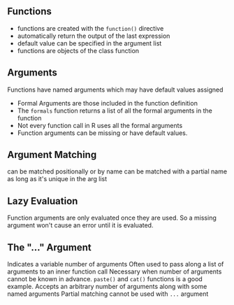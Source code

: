 ## Functions ##
* functions are created with the `function()` directive
* automatically return the output of the last expression
* default value can be specified in the argument list
* functions are objects of the class function

## Arguments ##
Functions have named arguments which may have default values assigned
* Formal Arguments are those included in the function definition
* The `formals` function returns a list of all the formal arguments in the function
* Not every function call in R uses all the formal arguments
* Function arguments can be missing or have default values.

## Argument Matching ##
can be matched positionally or by name
can be matched with a partial name as long as it's unique in the arg list

## Lazy Evaluation ##
Function arguments are only evaluated once they are used. 
So a missing argument won't cause an error until it is evaluated.

## The "..." Argument ##
Indicates a variable number of arguments
Often used to pass along a list of arguments to an inner function call
Necessary when number of arguments cannot be known in advance.
`paste()` and `cat()` functions is a good example.  Accepts an arbitrary number of arguments along with some named arguments
Partial matching cannot be used with `...` argument
